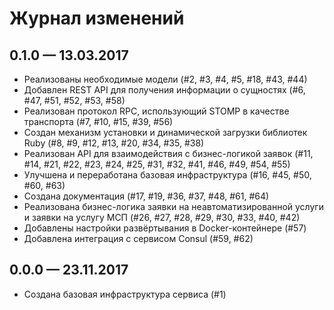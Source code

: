 # Журнал изменений

## 0.1.0 — 13.03.2017

-   Реализованы необходимые модели (#2, #3, #4, #5, #18, #43, #44)
-   Добавлен REST API для получения информации о сущностях (#6, #47, #51, #52,
    #53, #58)
-   Реализован протокол RPC, использующий STOMP в качестве транспорта (#7, #10,
    #15, #39, #56)
-   Создан механизм установки и динамической загрузки библиотек Ruby (#8, #9,
    #12, #13, #20, #34, #35, #38)
-   Реализован API для взаимодействия с бизнес-логикой заявок (#11, #14, #21,
    #22, #23, #24, #25, #31, #32, #41, #46, #49, #54, #55)
-   Улучшена и переработана базовая инфраструктура (#16, #45, #50, #60, #63)
-   Создана документация (#17, #19, #36, #37, #48, #61, #64)
-   Реализована бизнес-логика заявки на неавтоматизированной услуги и заявки на
    услугу МСП (#26, #27, #28, #29, #30, #33, #40, #42)
-   Добавлены настройки развёртывания в Docker-контейнере (#57)
-   Добавлена интеграция с сервисом Consul (#59, #62)

## 0.0.0 — 23.11.2017

-   Создана базовая инфраструктура сервиса (#1)
